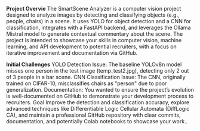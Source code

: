 **Project Overvie**
The SmartScene Analyzer is a computer vision project designed to analyze images by detecting and classifying objects (e.g., people, chairs) in a scene. It uses YOLO for object detection and a CNN for classification, integrates with a FastAPI backend, and leverages the Ollama Mistral model to generate contextual commentary about the scene. The project is intended to showcase your skills in computer vision, machine learning, and API development to potential recruiters, with a focus on iterative improvement and documentation via GitHub.

**Initial Challenges**
YOLO Detection Issue: The baseline YOLOv8n model misses one person in the test image (temp_test2.jpg), detecting only 2 out of 3 people in a bar scene.
CNN Classification Issue: The CNN, originally trained on CIFAR-10, misclassifies chairs as "person" due to poor generalization.
Documentation: You wanted to ensure the project’s evolution is well-documented on GitHub to demonstrate your development process to recruiters.
Goal
Improve the detection and classification accuracy, explore advanced techniques like Differentiable Logic Cellular Automata (DiffLogic CA), and maintain a professional GitHub repository with clear commits, documentation, and potentially Colab notebooks to showcase your work..
